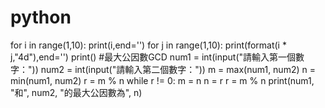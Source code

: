 # python
for i in range(1,10):
    print(i,end='')
    for j in range(1,10):
        print(format(i * j,"4d"),end='')
    print()
#最大公因數GCD
num1 = int(input("請輸入第一個數字："))
num2 = int(input("請輸入第二個數字："))
m = max(num1, num2)
n = min(num1, num2)
r = m % n
while r != 0:
    m = n
    n = r
    r = m % n
print(num1, "和", num2, "的最大公因數為", n)

